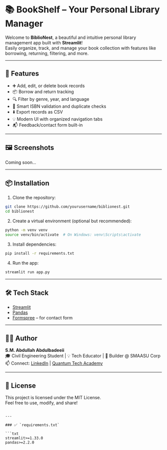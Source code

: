 # 
# 📚 BookShelf – Your Personal Library Manager

Welcome to **BiblioNest**, a beautiful and intuitive personal library management app built with **Streamlit**!  
Easily organize, track, and manage your book collection with features like borrowing, returning, filtering, and more.

---

## 🎯 Features

- ➕ Add, edit, or delete book records
- 📦 Borrow and return tracking
- 🔍 Filter by genre, year, and language
- 🧠 Smart ISBN validation and duplicate checks
- ⬇️ Export records as CSV
- 💡 Modern UI with organized navigation tabs
- 📬 Feedback/contact form built-in

---

## 🖼️ Screenshots

Coming soon...

---

## 📦 Installation

1. Clone the repository:

```bash
git clone https://github.com/yourusername/biblionest.git
cd biblionest
```

2. Create a virtual environment (optional but recommended):

```bash
python -m venv venv
source venv/bin/activate  # On Windows: venv\Scripts\activate
```

3. Install dependencies:

```bash
pip install -r requirements.txt
```

4. Run the app:

```bash
streamlit run app.py
```

---

## 🛠️ Tech Stack

- [Streamlit](https://streamlit.io/)
- [Pandas](https://pandas.pydata.org/)
- [Formspree](https://formspree.io/) – for contact form

---

## 👨‍💻 Author

**S.M. Abdullah Abdulbadeeii**  
🎓 Civil Engineering Student | 💡 Tech Educator | 🔨 Builder @ SMAASU Corp  
📫 Connect: [LinkedIn](https://linkedin.com) | [Quantum Tech Academy](https://quantumtech.example.com)

---

## 📄 License

This project is licensed under the MIT License.  
Feel free to use, modify, and share!

```

---

### ✅ `requirements.txt`

```txt
streamlit>=1.33.0
pandas>=2.2.0
```
